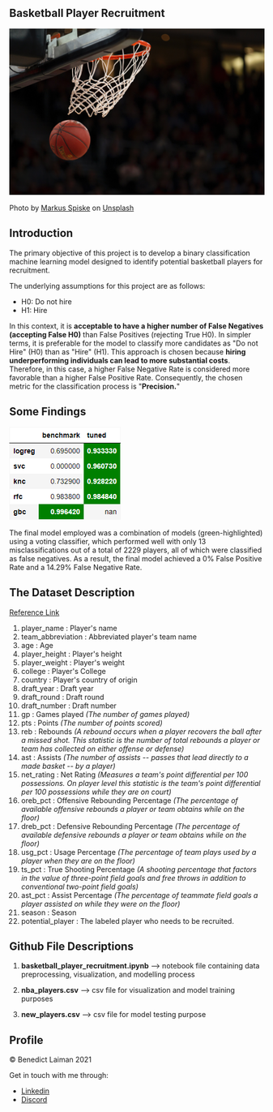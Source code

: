 ## Basketball Player Recruitment


![markus](pic/markus.JPG)


Photo by [Markus Spiske](https://unsplash.com/@neonbrand) on [Unsplash](https://unsplash.com/photos/BfphcCvhl6E)

## Introduction

The primary objective of this project is to develop a binary classification machine learning model designed to identify potential basketball players for recruitment. 

The underlying assumptions for this project are as follows:

- H0: Do not hire
- H1: Hire

In this context, it is **acceptable to have a higher number of False Negatives (accepting False H0)** than False Positives (rejecting True H0). In simpler terms, it is preferable for the model to classify more candidates as "Do not Hire" (H0) than as "Hire" (H1). This approach is chosen because **hiring underperforming individuals can lead to more substantial costs**. Therefore, in this case, a higher False Negative Rate is considered more favorable than a higher False Positive Rate. Consequently, the chosen metric for the classification process is "**Precision.**"

## Some Findings

![highlighted_df](pic/highlighted_df.png)

The final model employed was a combination of models (green-highlighted) using a voting classifier, which performed well with only 13 misclassifications out of a total of 2229 players, all of which were classified as false negatives. As a result, the final model achieved a 0% False Positive Rate and a 14.29% False Negative Rate.

## The Dataset Description

[Reference Link](https://www.nba.com/stats/help/glossary#astpct)

1. player_name        : Player's name
2. team_abbreviation  : Abbreviated player's team name
3. age                : Age
4. player_height      : Player's height
5. player_weight      : Player's weight
6. college            : Player's College
7. country            : Player's country of origin
8. draft_year         : Draft year
9. draft_round        : Draft round
10. draft_number      : Draft number
11. gp                : Games played *(The number of games played)*
12. pts               : Points *(The number of points scored)*
13. reb               : Rebounds *(A rebound occurs when a player recovers the ball after a missed shot. This statistic is the number of total rebounds a player or team has collected on either offense or defense)*
14. ast               : Assists *(The number of assists -- passes that lead directly to a made basket -- by a player)*
15. net_rating        : Net Rating *(Measures a team's point differential per 100 possessions. On player level this statistic is the team's point differential per 100 possessions while they are on court)*
16. oreb_pct          : Offensive Rebounding Percentage *(The percentage of available offensive rebounds a player or team obtains while on the floor)*
17. dreb_pct          : Defensive Rebounding Percentage *(The percentage of available defensive rebounds a player or team obtains while on the floor)*
18. usg_pct           : Usage Percentage *(The percentage of team plays used by a player when they are on the floor)*
19. ts_pct            : True Shooting Percentage *(A shooting percentage that factors in the value of three-point field goals and free throws in addition to conventional two-point field goals)*
20. ast_pct           : Assist Percentage *(The percentage of teammate field goals a player assisted on while they were on the floor)*
21. season            : Season
22. potential_player  : The labeled player who needs to be recruited.

## Github File Descriptions

1. __basketball_player_recruitment.ipynb__ --> notebook file containing data preprocessing, visualization, and modelling process

2. **nba_players.csv** --> csv file for visualization and model training purposes

3. **new_players.csv**  --> csv file for model testing purpose

## Profile

© Benedict Laiman 2021

Get in touch with me through:

- [Linkedin](https://www.linkedin.com/in/benedict-laiman-60401319a/)
- [Discord](https://discordapp.com/users/525654231940857867/)